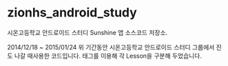 zionhs_android_study
====================

시온고등학교 안드로이드 스터디 Sunshine 앱 소스코드 저장소.

2014/12/18 ~ 2015/01/24 
위 기간동안 시온고등학교 안드로이드 스터디 그룹에서 진도 나갈 때사용한 코드입니다.
태그를 이용해  각 Lesson을 구분해 두었습니다.
